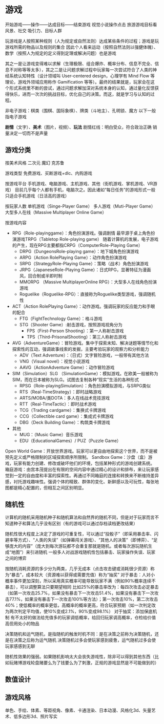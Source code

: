 # 游戏

开始游戏——操作——达成目标——结束游戏
视觉小说操作点击
旅游游戏目标看风景、社交
吸引力、目标人群

玩游戏是人按照某种规则（人为规定或自然法则）达成某些条件的过程；游戏是玩游戏所需的物品以及规则的集合
因此个人看来运动（按照自然法则以强健体魄）、数学（按照人为规定的定义得到定理或解决问题）也是游戏

其之一是让游戏变得难以求解（生理极限、组合爆炸、概率分布、信息不完全、信息不对称等等太多），其之二是让问题求解过程中玩家每一次尝试符合了人类的神经系统认知特性（设计领域叫 User-centered design，心理学有 Mind Flow 等理论，游戏外领域应用称作 Gamification 等等）。最终的结果就是，玩家会在这个形式系统里不断的尝试，通过问题求解加深对系统本身的认知，通过量化反馈获得快乐，进而一次次的挑战目标，优化自己的决策。而这，就是学习与认知的过程。

非电子游戏：棋类（围棋、国际象棋）、牌类（斗地主）、孔明锁、魔方
以下一般指电子游戏

**剧情**（文字）、**美术**（图片，视频）、**玩法**
剧情红线：明白受众，符合政治正确
销量决定一切而不是声量

## 游戏分类

按美术风格
二次元
魔幻
克苏鲁

游戏类型
免费游戏、买断游戏+dlc、内购游戏

按游戏平台
手机游戏、电脑游戏、主机游戏、其他（街机游戏、掌机游戏、VR游戏）
目前几乎每个人都有手机，电脑次之。因此诸如“每日任务”的游戏形式一般只适合手机游戏（日活高的游戏）

按玩家人数
单机游戏（Singe-Player Game）
多人游戏（Muti-Player Game）
大型多人在线（Massive Multiplayer Online Game）

按游戏内容

* RPG（Role-playinggame）：角色扮演游戏。强调剧情
  最早源于桌上角色扮演游戏TRPG（Tabletop Role-playing game）
  随着计算机的发展，电子游戏的产生，现在RPG主要都指CRPG（ComputerRole-Playing Game）
  * DRPG（DungeonsRole-playing game）：地下城角色扮演游戏
  * ARPG（Action RolePlaying Game）：动作角色扮演游戏
  * SRPG（StrategyRole-Playing Game）：策略（战术）角色扮演游戏
  * JRPG（JapaneseRole-Playing Game）：日式RPG，显著特征为漫画风，回合制或半即时制
  * MMORPG （Massive MultiplayerOnline RPG）：大型多人在线角色扮演游戏
  * Roguelike（Roguelike-RPG）：直接称为Roguelike类型游戏，强调随机性
* ACT（Action RolePlaying Game）：动作游戏。强调玩家的反应能力和手眼的配合
  * FTG（FightTechnology Game）：格斗游戏
  * STG（Shooter Game）:射击游戏，按照游戏视角分为
    * FPS（First-Person Shooting）：第一人称射击游戏
    * TPS（Third-PrisonalShooting）：第三人称射击游戏
* AVG（AdventureGame）：冒险游戏。集中于探索未知、解决谜题等情节化和探索性的互动，强调故事线索的发掘，主要考验玩家的观察力和分析能力
  * ADV（Text Adventure）：（日式）文字冒险游戏，一般带有其他方法
  * VNG（Visual novel）：视觉小说游戏
  * AAVG（ActionAdventure Game）：动作冒险游戏
* SIM（Simulation）SLG （SimulationGame）：模拟游戏。在欧美一般被称为 SIM，而在日本被称为SLG。试图去复制各种“现实”生活的各种形式
  * RPSG（Role-playingSimulation）：角色扮演模拟游戏，与SRPG类似
  * RTS（Real-TimeStrategy）：即时战略游戏
  * ARTS/MOBA/类DOTA：多人在线战术竞技游戏
  * RTT（Real-TimeTactic）：即时战术游戏
  * TCG（Trading cardgame）：集换式卡牌游戏
  * CCG（Collectible card game）：集成式卡牌游戏
  * DBG（Deck Building Game）：构筑类卡牌游戏
* 其他
  * MUG：（Music Game）音乐游戏
  * EDU（EducationalGames）/ PUZ（Puzzle Game）

Open World Game：开放世界游戏。玩家可以更自由地探索这个世界，而不是被预先定义或严格限制的区域探索顺序所限制。
Sandbox Game：沙盘（盒）游戏，玩家有能力创建、修改或破坏他们的环境，包括某种形式的游戏创建系统。
箱庭游戏：由宫本茂提出在有限的空间内容中通过精心的设计和排布，来让玩家感觉到一定的自由度和丰富的探索性。再通过不同箱庭的连接和转换来不断维持差异感，衬托游戏趣味性。强调个体的精致、群体的变化、新鲜感以及可玩性，每张地图都是精心配置的，但相互之间区别明显。

## 随机性

计算机的随机采用随机种子和随机算法和自然界的随机不同，但是对于玩家而言不知道种子和算法几乎没有区别（有的游戏可以通过存档读档更改结果）

随机性很大程度上决定了游戏的可重复性，可以通过“投骰子”（即采用暴击率、闪避率等方式）、“人类的失误”（如弹幕闯关游戏）、“其他人的决策”（即博弈）、“足够庞大的内容”（庞大到每次游玩都不会重复那就是随机。或者每次游玩随机生成“地图”）来引进随机
一般多人对战游戏随机性包括暴击、玩家操作失误、玩家之间的博弈

按随机消耗资源的多少分为两类，几乎无成本（点击攻击键或消耗很少资源）称为“暴击”，成本较大（资源难以获得或需要充值）称为“抽奖”
对于暴击：人对小概率事件更加深刻，所以采用真实概率可能导致玩家不满（例如90%概率连续不暴击），可以调整算法只要期望相同
比如25%的暴击率改为：每四次攻击必定暴击（如第一次攻击25.7%，如果没有暴击下一次攻击51.4%，如果没有暴击下一次攻击77.1%，如果没有暴击下一次攻击100%等方法）；第一次攻击10%，第二次攻击40%；使低概率的概率更低，高概率的概率更高，符合玩家预期（如一次判定改为两次判定平均值，使10%变成2.1%，90%变成98.1%）
对于抽奖：添加保底机制
有不太好的做法给充值多的玩家调低概率，给回归玩家调高概率，仓检给价值高但用处小的物品

决策随机和运气随机，是指随机的触发时机不同：是在决策之前称为决策随机，还是在决策之后称为运气随机
决策随机过多会使玩家感到疲惫，运气随机过多会使玩家感感到无聊

随机性效果的强弱。如果随机影响太大会丧失游戏性，除非可以得到其他东西（比如玩赌博游戏轮盘赌要么为了钱要么为了刺激，正规的游戏显然是不可能做到的）

## 数值设计

## 游戏风格

单色、手绘、体素、等距视角、像素、卡通渲染、日本动漫、风格化3d、矢量艺术、低多边形3d、照片写实
